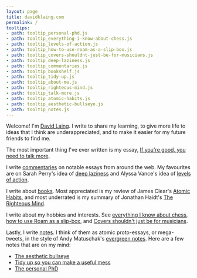 ```yaml
---
layout: page
title: davidklaing.com
permalink: /
tooltips: 
- path: tooltip_personal-phd.js
- path: tooltip_everything-i-know-about-chess.js
- path: tooltip_levels-of-action.js
- path: tooltip_how-to-use-roam-as-a-slip-box.js
- path: tooltip_covers-shouldnt-just-be-for-musicians.js
- path: tooltip_deep-laziness.js
- path: tooltip_commentaries.js
- path: tooltip_bookshelf.js
- path: tooltip_tidy-up.js
- path: tooltip_about-me.js
- path: tooltip_righteous-mind.js
- path: tooltip_talk-more.js
- path: tooltip_atomic-habits.js
- path: tooltip_aesthetic-bullseye.js
- path: tooltip_notes.js
---
```


Welcome! I'm <a id="about-me" class="internal-link" href="/about-me/">David Laing</a>. I write to share my learning, to give more life to ideas that I think are underappreciated, and to make it easier for my future friends to find me.

The most important thing I've ever written is my essay, <a id="talk-more" class="internal-link" href="/talk-more/">If you're good, you need to talk more</a>.

I write <a id="commentaries" class="internal-link" href="/commentaries/">commentaries</a> on notable essays from around the web. My favourites are on Sarah Perry's idea of <a id="deep-laziness" class="internal-link" href="/deep-laziness/">deep laziness</a> and Alyssa Vance's idea of <a id="levels-of-action" class="internal-link" href="/levels-of-action/">levels of action</a>.

I write about <a id="bookshelf" class="internal-link" href="/bookshelf/">books</a>. Most appreciated is my review of James Clear's <a id="atomic-habits" class="internal-link" href="/atomic-habits/">Atomic Habits</a>, and most underrated is my summary of Jonathan Haidt's <a id="righteous-mind" class="internal-link" href="/righteous-mind/">The Righteous Mind</a>.

I write about my hobbies and interests. See <a id="everything-i-know-about-chess" class="internal-link" href="/everything-i-know-about-chess/">everything I know about chess</a>, <a id="how-to-use-roam-as-a-slip-box" class="internal-link" href="/how-to-use-roam-as-a-slip-box/">how to use Roam as a slip-box</a>, and <a id="covers-shouldnt-just-be-for-musicians" class="internal-link" href="/covers-shouldnt-just-be-for-musicians/">Covers shouldn't just be for musicians</a>.

Lastly, I write <a id="notes" class="internal-link" href="/notes/">notes</a>. I think of them as atomic proto-essays, or mega-tweets, in the style of Andy Matuschak's <a class="external-link" href="https://notes.andymatuschak.org/z4SDCZQeRo4xFEQ8H4qrSqd68ucpgE6LU155C">evergreen notes</a>. Here are a few notes that are on my mind:

* <a id="aesthetic-bullseye" class="internal-link" href="/aesthetic-bullseye/">The aesthetic bullseye</a>
* <a id="tidy-up" class="internal-link" href="/tidy-up/">Tidy up so you can make a useful mess</a>
* <a id="personal-phd" class="internal-link" href="/personal-phd/">The personal PhD</a>
